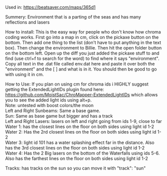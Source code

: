 Used in:
https://beatsaver.com/maps/365d1

Summery:
Environment that is a parting of the seas and has many reflections and lasers 

How to install:
This is the easy way for people who don't know how chroma coding works. First go into a map in cm, click on the pickaxe button on the bottom. Then add one thing to the list (don't have to put anything in the text box). Then change the environment to Billie.
Then hit the open folder button on the bottom left. Open up the diff you just added the pickaxe stuff to and find (use ctrl+f to search for the word) to find where it says "environment". Copy all text in the .dat file called env.dat here and paste it over both the "environment" and the [ ] and what is in it. You should then be good to go with using it in cm. 

How to Use:
If you plan on using cm for chroma ids i HIGHLY suggest getting the ExtendedLightIDs plugin found here: https://github.com/MoistSac/ChroMapper-ExtendedLightIDs which allows you to see the added light ids using alt+p.  
Note: untested with boost colors/the moon  
Left and Right Sunbeams: Same a base game.  
Sun: Same as base game but bigger and has a track  
Left and Right Lasers: lasers on left and right going from ids 1-9, close to far  
Water  1: has the closest lines on the floor on both sides using light id 1-2  
Water 2: Has the 2rd closest lines on the floor on both sides using light id 1-2  
Water 3: light id 101 has a water splashing effect far in the distance. Also has the 3rd closest lines on the floor on both sides using light id 1-2  
Water 4: Has the 2 Big lasers on the bottom of the Waterfalls using ids 5-6. Also has the farthest lines on the floor on both sides using light id 1-2  

Tracks: has tracks on the sun so you can move it with "track": "sun"
